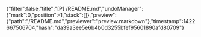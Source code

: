{"filter":false,"title":"[P] /README.md","undoManager":{"mark":0,"position":-1,"stack":[]},"preview":{"path":"/README.md","previewer":"preview.markdown"},"timestamp":1422667506704,"hash":"da39a3ee5e6b4b0d3255bfef95601890afd80709"}
